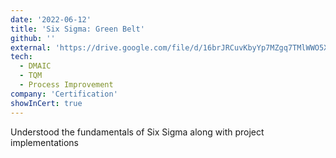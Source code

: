 ```yaml
---
date: '2022-06-12'
title: 'Six Sigma: Green Belt'
github: ''
external: 'https://drive.google.com/file/d/16brJRCuvKbyYp7MZgq7TMlWWO5X5BTQ9/view?usp=sharing'
tech:
  - DMAIC
  - TQM
  - Process Improvement
company: 'Certification'
showInCert: true
---
```


Understood the fundamentals of Six Sigma along with project implementations